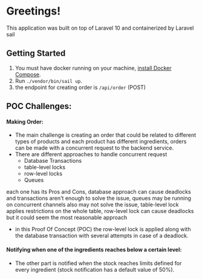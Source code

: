 # Greetings!

This application was built on top of Laravel 10 and containerized by Laravel sail

## Getting Started

1. You must have docker running on your machine, [install Docker Compose](https://docs.docker.com/compose/install/).
2. Run `./vendor/bin/sail up`.
3. the endpoint for creating order is `/api/order` (POST)

## POC Challenges:
#### Making Order:
* The main challenge is creating an order that could be related to different types of products and each product has different ingredients, orders can be made with a concurrent request to the backend service.
* There are different approaches to handle concurrent request
  - Database Transactions
  - table-level locks
  - row-level locks
  - Queues
 
each one has its Pros and Cons,
database approach can cause deadlocks and transactions aren't enough to solve the issue,
queues may be running on concurrent channels also may not solve the issue,
table-level lock applies restrictions on the whole table,
row-level lock can cause deadlocks but it could seem the most reasonable approach

* in this Proof Of Concept (POC) the row-level lock is applied along with the database transaction with several attempts in case of a deadlock. 
#### Notifying when one of the ingredients reaches below a certain level:
* The other part is notified when the stock reaches limits defined for every ingredient (stock notification has a default value of 50%).
